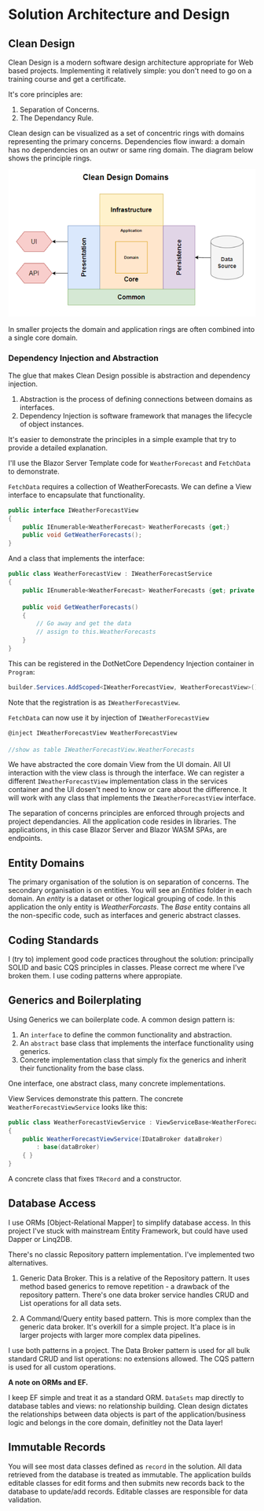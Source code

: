 # Solution Architecture and Design

## Clean Design

Clean Design is a modern software design architecture appropriate for Web based projects.  Implementing it relatively simple: you don't need to go on a training course and get a certificate.

It's core principles are:
1. Separation of Concerns.
2. The Dependancy Rule.  

Clean design can be visualized as a set of concentric rings with domains representing the primary concerns.  Dependencies flow inward: a domain has no dependencies on an outwr or same ring domain.  The diagram below shows the principle rings.

![Clean Design Domains](./images/clean-design-domains.png)

In smaller projects the domain and application rings are often combined into a single core domain.

### Dependency Injection and Abstraction

The glue that makes Clean Design possible is abstraction and dependency injection.

1. Abstraction is the process of defining connections between domains as interfaces.
2. Dependency Injection is software framework that manages the lifecycle of object instances.   

It's easier to demonstrate the principles in a simple example that try to provide a detailed explanation.

I'll use the Blazor Server Template code for `WeatherForecast` and `FetchData` to demonstrate.

`FetchData` requires a collection of WeatherForecasts.  We can define a View interface to encapsulate that functionality.

```csharp
public interface IWeatherForecastView
{
    public IEnumerable<WeatherForecast> WeatherForecasts {get;}
    public void GetWeatherForecasts();
}
```

And a class that implements the interface:

```csharp
public class WeatherForecastView : IWeatherForecastService
{
    public IEnumerable<WeatherForecast> WeatherForecasts {get; private set;} = new List<WeatherForecast>();
    
    public void GetWeatherForecasts()
    {
        // Go away and get the data
        // assign to this.WeatherForecasts 
    }
}
```

This can be registered in the DotNetCore Dependency Injection container in `Program`:

```csharp
builder.Services.AddScoped<IWeatherForecastView, WeatherForecastView>();
```

Note that the registration is as `IWeatherForecastView`.  

`FetchData` can now use it by injection of `IWeatherForecastView`

```csharp
@inject IWeatherForecastView WeatherForecastView

//show as table IWeatherForecastView.WeatherForecasts
```

We have abstracted the core domain View from the UI domain.  All UI interaction with the view class is through the interface.  We can register a different `IWeatherForecastView` implementation class in the services container and the UI dosen't need to know or care about the difference.  It will work with any class that implements the `IWeatherForecastView` interface.

The separation of concerns principles are enforced through projects and project dependancies.  All the application code resides in libraries.  The applications, in this case Blazor Server and Blazor WASM SPAs, are endpoints.

## Entity Domains

The primary organisation of the solution is on separation of concerns.  The secondary organisation is on entities.  You will see an *Entities* folder in each domain.  An *entity* is a dataset or other logical grouping of code.  In this application the only entity is *WeatherForcasts*.  The *Base* entity contains all the non-specific code, such as interfaces and generic abstract classes. 

## Coding Standards

I (try to) implement good code practices throughout the solution: principally SOLID and basic CQS principles in classes.  Please correct me where I've broken them.  I use coding patterns where appropiate.

## Generics and Boilerplating

Using Generics we can boilerplate code.  A common design pattern is:

1. An `interface` to define the common functionality and abstraction.
2. An `abstract` base class that implements the interface functionality using generics.
3. Concrete implementation class that simply fix the generics and inherit their functionality from the base class.

One interface, one abstract class, many concrete implementations.

View Services demonstrate this pattern.  The concrete `WeatherForecastViewService` looks like this:

```csharp
public class WeatherForecastViewService : ViewServiceBase<WeatherForecast>
{
    public WeatherForecastViewService(IDataBroker dataBroker)
        : base(dataBroker)
    { }
}
```

A concrete class that fixes `TRecord` and a constructor.

## Database Access

I use ORMs [Object-Relational Mapper] to simplify database access.  In this project I've stuck with mainstream Entity Framework, but could have used Dapper or Linq2DB.

There's no classic Repository pattern implementation.  I've implemented two alternatives.

1. Generic Data Broker.  This is a relative of the Repository pattern.  It uses method based generics to remove repetition - a drawback of the repository pattern.  There's one data broker service handles CRUD and List operations for all data sets.

2. A Command/Query entity based pattern.  This is more complex than the generic data broker.  It's overkill for a simple project.  It'a place is in larger projects with larger more complex data pipelines.

I use both patterns in a project.  The Data Broker pattern is used for all bulk standard CRUD and list operations: no extensions allowed.  The CQS pattern is used for all custom operations. 

**A note on ORMs and EF.**
  
I keep EF simple and treat it as a standard ORM.  `DataSets` map directly to database tables and views: no relationship building.  Clean design dictates the relationships between data objects is part of the application/business logic and belongs in the core domain, definitley not the Data layer!

## Immutable Records

You will see most data classes defined as `record` in the solution. All data retrieved from the database is treated as immutable.  The application builds editable classes for edit forms and then submits new records back to the database to update/add records.  Editable classes are responsible for data validation. 
